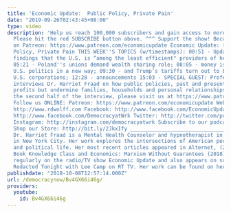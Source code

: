 ```yaml
---
title: 'Economic Update:  Public Policy, Private Pain'
date: "2019-09-26T02:43:45+08:00"
type: video
description: 'Help us reach 100,000 subscribers and gain access to more studio time!
  Please hit the red SUBSCRIBE button above. ^^^ Support the show! Become an EU patron
  on Patreon: https://www.patreon.com/economicupdate Economic Update: [S8 E15] Public
  Policy, Private Pain THIS WEEK''S TOPICS (w/timestamps): 00:51 - Updates on Bloomberg’s
  findings that the U.S. is “among the least efficient" providers of health care;
  05:21 - Poland''s unions demand wealth sharing role; 08:05 - money is corrupting
  U.S. politics in a new way; 09:30 - and Trump’s tariffs turn out to be bad for many
  U.S. corporations; 12:28 - announcements 15:03 - SPECIAL GUEST: Professor Wolff
  interviews Dr. Harriet Fraad on how public policies, past and present, serve corporate
  profits but undermine families, households and personal relationships. To watch
  the second half of the interview, please visit us at https://www.patreon.com/economicupdate
  Follow us ONLINE: Patreon: https://www.patreon.com/economicupdate Websites: http://www.democracyatwork.info/economicupdate
  http://www.rdwolff.com Facebook: http://www.facebook.com/EconomicUpdate http://www.facebook.com/RichardDWolff
  http://www.facebook.com/DemocracyatWrk Twitter: http://twitter.com/profwolff http://twitter.com/democracyatwrk
  Instagram: http://instagram.com/democracyatwrk Subscribe to our podcast: http://economicupdate.libsyn.com
  Shop our Store: http://bit.ly/2JkxIfy _______________________________________________
  Dr. Harriet Fraad is a Mental Health Counselor and hypnotherapist in private practice
  in New York City. Her work explores the intersections of American personal, economic
  and political life. Her most recent articles appeared in Alternet, (2018) and the
  Book Knowledge Class and Economics: Marxism Without Guarantees (2018). She appears
  regularly on the radio/TV show Economic Update and also appears on such shows as
  Redacted Tonight with Lee Camp on RT TV. Her work can be found on her website harrietfraad.com.'
publishdate: "2018-10-08T12:57:14.000Z"
url: /democracynow/Bv4GX66i46g/
providers:
  youtube:
    id: Bv4GX66i46g
---
```

